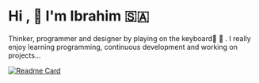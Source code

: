# Hi ,  :hugs: I'm Ibrahim :saudi_arabia: 
Thinker, programmer and designer by playing on the keyboard:musical_score:    :musical_keyboard: . 
I really enjoy learning programming, continuous development and working on projects...

[![Readme Card](https://github-readme-stats.vercel.app/api/pin/?username=hemocod&repo=github-readme-stats)](https://github.com/anuraghazra/github-readme-stats)














